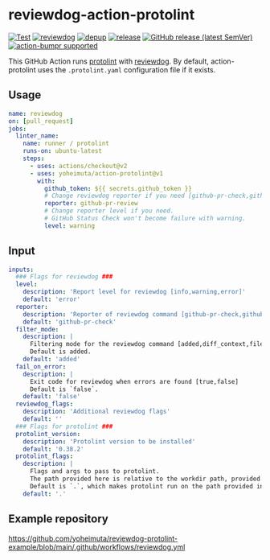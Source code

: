 # reviewdog-action-protolint

[![Test](https://github.com/yoheimuta/action-protolint/workflows/Test/badge.svg)](https://github.com/yoheimuta/action-protolint/actions?query=workflow%3ATest)
[![reviewdog](https://github.com/yoheimuta/action-protolint/workflows/reviewdog/badge.svg)](https://github.com/yoheimuta/action-protolint/actions?query=workflow%3Areviewdog)
[![depup](https://github.com/yoheimuta/action-protolint/workflows/depup/badge.svg)](https://github.com/yoheimuta/action-protolint/actions?query=workflow%3Adepup)
[![release](https://github.com/yoheimuta/action-protolint/workflows/release/badge.svg)](https://github.com/yoheimuta/action-protolint/actions?query=workflow%3Arelease)
[![GitHub release (latest SemVer)](https://img.shields.io/github/v/release/yoheimuta/action-protolint?logo=github&sort=semver)](https://github.com/yoheimuta/action-protolint/releases)
[![action-bumpr supported](https://img.shields.io/badge/bumpr-supported-ff69b4?logo=github&link=https://github.com/haya14busa/action-bumpr)](https://github.com/haya14busa/action-bumpr)

This GitHub Action runs [protolint](https://github.com/yoheimuta/protolint) with [reviewdog](https://github.com/reviewdog/reviewdog).
By default, action-protolint uses the `.protolint.yaml` configuration file if it exists.

## Usage
```yaml
name: reviewdog
on: [pull_request]
jobs:
  linter_name:
    name: runner / protolint
    runs-on: ubuntu-latest
    steps:
      - uses: actions/checkout@v2
      - uses: yoheimuta/action-protolint@v1
        with:
          github_token: ${{ secrets.github_token }}
          # Change reviewdog reporter if you need [github-pr-check,github-check,github-pr-review].
          reporter: github-pr-review
          # Change reporter level if you need.
          # GitHub Status Check won't become failure with warning.
          level: warning
```

## Input

```yaml
inputs:
  ### Flags for reviewdog ###
  level:
    description: 'Report level for reviewdog [info,warning,error]'
    default: 'error'
  reporter:
    description: 'Reporter of reviewdog command [github-pr-check,github-check,github-pr-review].'
    default: 'github-pr-check'
  filter_mode:
    description: |
      Filtering mode for the reviewdog command [added,diff_context,file,nofilter].
      Default is added.
    default: 'added'
  fail_on_error:
    description: |
      Exit code for reviewdog when errors are found [true,false]
      Default is `false`.
    default: 'false'
  reviewdog_flags:
    description: 'Additional reviewdog flags'
    default: ''
  ### Flags for protolint ###
  protolint_version:
    description: 'Protolint version to be installed'
    default: '0.38.2'
  protolint_flags:
    description: |
      Flags and args to pass to protolint.
      The path provided here is relative to the workdir path, provided in the workdir input.
      Default is `.`, which makes protolint run on the path provided in the workdir input.
    default: '.'
```

## Example repository

https://github.com/yoheimuta/reviewdog-protolint-example/blob/main/.github/workflows/reviewdog.yml
